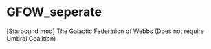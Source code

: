 # GFOW_seperate
[Starbound mod] The Galactic Federation of Webbs (Does not require Umbral Coalition)

